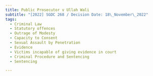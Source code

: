 ```yaml
---
title: Public Prosecutor v Ullah Wali
subtitle: "[2022] SGDC 268 / Decision Date: 18\_November\_2022"
tags:
  - Criminal Law
  - Statutory offences
  - Outrage of Modesty
  - Capacity to Consent
  - Sexual Assault by Penetration
  - Evidence
  - Victims incapable of giving evidence in court
  - Criminal Procedure and Sentencing
  - Sentencing

---
```

